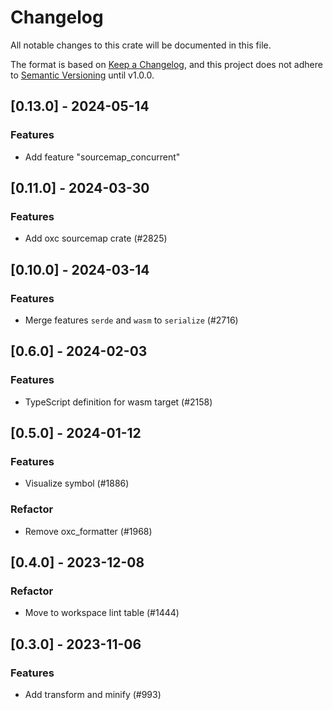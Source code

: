 # Changelog

All notable changes to this crate will be documented in this file.

The format is based on [Keep a Changelog](https://keepachangelog.com/en/1.0.0/),
and this project does not adhere to [Semantic Versioning](https://semver.org/spec/v2.0.0.html) until v1.0.0.

## [0.13.0] - 2024-05-14

### Features

- Add feature "sourcemap_concurrent"

## [0.11.0] - 2024-03-30

### Features

- Add oxc sourcemap crate (#2825)

## [0.10.0] - 2024-03-14

### Features

- Merge features `serde` and `wasm` to `serialize` (#2716)

## [0.6.0] - 2024-02-03

### Features

- TypeScript definition for wasm target (#2158)

## [0.5.0] - 2024-01-12

### Features

- Visualize symbol (#1886)

### Refactor

- Remove oxc_formatter (#1968)

## [0.4.0] - 2023-12-08

### Refactor

- Move to workspace lint table (#1444)

## [0.3.0] - 2023-11-06

### Features

- Add transform and minify (#993)

